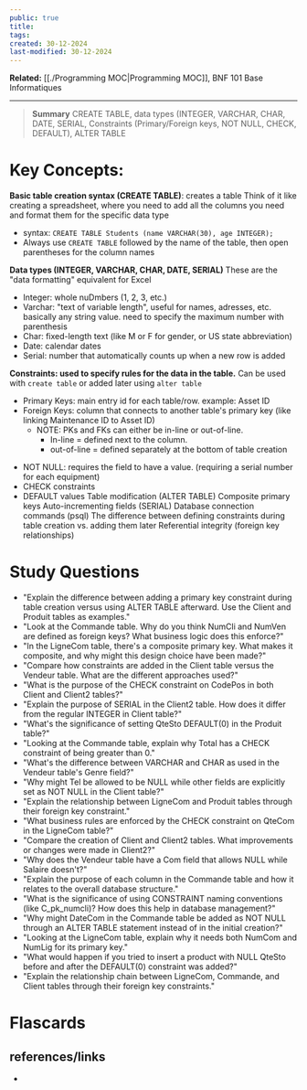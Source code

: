 ```yaml
---
public: true
title: 
tags: 
created: 30-12-2024
last-modified: 30-12-2024
---
```

**Related:** [[./Programming MOC|Programming MOC]], BNF 101 Base Informatiques  

---

> **Summary**
> CREATE TABLE, data types (INTEGER, VARCHAR, CHAR, DATE, SERIAL, Constraints (Primary/Foreign keys, NOT NULL, CHECK, DEFAULT), ALTER TABLE

# Key Concepts:
**Basic table creation syntax (CREATE TABLE)**: creates a table
Think of it like creating a spreadsheet, where you need to add all the columns you need and format them for the specific data type
* syntax: `CREATE TABLE Students (name VARCHAR(30), age INTEGER);`
* Always use `CREATE TABLE` followed by the name of the table, then open parentheses for the column names

**Data types (INTEGER, VARCHAR, CHAR, DATE, SERIAL)**
These are the "data formatting" equivalent for Excel
* Integer: whole nuDmbers (1, 2, 3, etc.)
* Varchar: "text of variable length", useful for names, adresses, etc. basically any string value. need to specify the maximum number with parenthesis
* Char: fixed-length text (like M or F for gender, or US state abbreviation)
* Date: calendar dates
* Serial: number that automatically counts up when a new row is added

**Constraints: used to specify rules for the data in the table.**
Can be used with `create table` or added later using `alter table`
- Primary Keys: main entry id for each table/row. example: Asset ID
- Foreign Keys: column that connects to another table's primary key (like linking Maintenance ID to Asset ID)
	* NOTE: PKs and FKs can either be in-line or out-of-line.
		* In-line = defined next to the column.
		* out-of-line = defined separately at the bottom of table creation
* NOT NULL: requires the field to have a value. (requiring a serial number for each equipment)
* CHECK constraints
* DEFAULT values
Table modification (ALTER TABLE)
Composite primary keys
Auto-incrementing fields (SERIAL)
Database connection commands (psql)
The difference between defining constraints during table creation vs. adding them later
Referential integrity (foreign key relationships)

# Study Questions
- "Explain the difference between adding a primary key constraint during table creation versus using ALTER TABLE afterward. Use the Client and Produit tables as examples."
- "Look at the Commande table. Why do you think NumCli and NumVen are defined as foreign keys? What business logic does this enforce?"
- "In the LigneCom table, there's a composite primary key. What makes it composite, and why might this design choice have been made?"
- "Compare how constraints are added in the Client table versus the Vendeur table. What are the different approaches used?"
- "What is the purpose of the CHECK constraint on CodePos in both Client and Client2 tables?"
- "Explain the purpose of SERIAL in the Client2 table. How does it differ from the regular INTEGER in Client table?"
- "What's the significance of setting QteSto DEFAULT(0) in the Produit table?"
- "Looking at the Commande table, explain why Total has a CHECK constraint of being greater than 0."
- "What's the difference between VARCHAR and CHAR as used in the Vendeur table's Genre field?"
- "Why might Tel be allowed to be NULL while other fields are explicitly set as NOT NULL in the Client table?"
- "Explain the relationship between LigneCom and Produit tables through their foreign key constraint."
- "What business rules are enforced by the CHECK constraint on QteCom in the LigneCom table?"
- "Compare the creation of Client and Client2 tables. What improvements or changes were made in Client2?"
- "Why does the Vendeur table have a Com field that allows NULL while Salaire doesn't?"
- "Explain the purpose of each column in the Commande table and how it relates to the overall database structure."
- "What is the significance of using CONSTRAINT naming conventions (like C_pk_numcli)? How does this help in database management?"
- "Why might DateCom in the Commande table be added as NOT NULL through an ALTER TABLE statement instead of in the initial creation?"
- "Looking at the LigneCom table, explain why it needs both NumCom and NumLig for its primary key."
- "What would happen if you tried to insert a product with NULL QteSto before and after the DEFAULT(0) constraint was added?"
- "Explain the relationship chain between LigneCom, Commande, and Client tables through their foreign key constraints."
# Flascards

## references/links
* 
